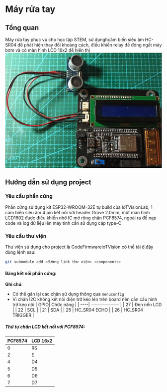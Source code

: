 # Máy rửa tay

## Tổng quan

Máy rửa tay phục vụ cho học tập STEM, sử dụnghcảm biến siêu âm HC-SR04 để phát hiện thay đổi khoảng cách, điều khiển relay để đóng ngắt máy bơm và có màn hình LCD 16x2 để hiển thị
![Alt text](Image/HandwashingDevice.jpg)

## Hướng dẫn sử dụng project

### Yêu cầu phần cứng

Phần cứng sử dụng kit ESP32-WROOM-32E tự build của IoTVisionLab, 1 cảm biến siêu âm 4 pin kết nối với header Grove 2.0mm, một màn hình LCD1602 được điều khiển nhờ IC mở rộng chân PCF8574, ngoài ra để nạp code và log dữ liệu lên máy tính cần sử dụng cáp type-C

### Yêu cầu thư viện

Thư viện sử dụng cho project là CodeFirmwareIoTVision có thể tải [ở đây](https://github.com/IoTVision/CodeFirmwareIoTVision.git) dùng lệnh sau:

```bash
git submodule add <đường link thư viện> <components>
```
#### Bảng kết nối phần cứng:
**Ghi chú**: 
- Có thể gán lại các chân sử dụng thông qua ``menuconfig`` 
- Vì chân I2C không kết nối điện trở kéo lên trên board nên cần cấu hình trở kéo nội 
| GPIO|   Chức năng     |
| ----| --------------  |
|  27 | Đèn nền LCD     |
|  22 | SCL             |
|  21 | SDA             |
|  25 | HC_SR04 ECHO    |
|  26 | HC_SR04 TRIGGER |

##### Thứ tự chân LCD kết nối với PCF8574:
| PCF8574   | LCD 16x2  |
| --------  | ----------|
|  0        | RS        |
|  2        | E         |
|  4        | D4        |
|  5        | D5        |
|  6        | D6        |
|  7        | D7        |

